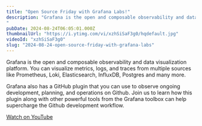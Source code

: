 ```yaml
---
title: "Open Source Friday with Grafana Labs!"
description: "Grafana is the open and composable observability and data visualization platform. You can visualize metrics, logs, and traces from multiple sources like Prometheus, Loki, Elasticsearch, InfluxDB, Postgres and many more."
pubDate: 2024-08-24T06:05:01.000Z
thumbnailUrl: "https://i.ytimg.com/vi/xzhSiSaF3g0/hqdefault.jpg"
videoId: "xzhSiSaF3g0"
slug: "2024-08-24-open-source-friday-with-grafana-labs"
---
```


Grafana is the open and composable observability and data visualization platform. You can visualize metrics, logs, and traces from multiple sources like Prometheus, Loki, Elasticsearch, InfluxDB, Postgres and many more.

Grafana also has a GitHub plugin that you can use to observe ongoing development, planning, and operations on Github. Join us to learn how this plugin along with other powerful tools from the Grafana toolbox can help supercharge the Github development workflow.

[Watch on YouTube](https://www.youtube.com/watch?v=xzhSiSaF3g0)
